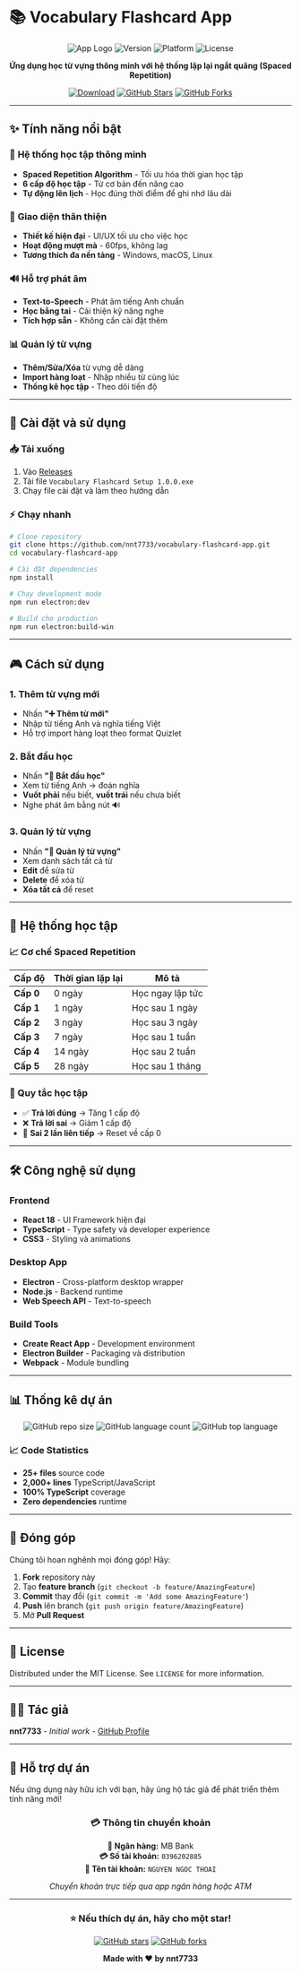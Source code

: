 # 📚 Vocabulary Flashcard App

<div align="center">

![App Logo](https://img.shields.io/badge/Vocabulary-Flashcard-blue?style=for-the-badge&logo=book)
![Version](https://img.shields.io/badge/Version-2.1.0-green?style=for-the-badge)
![Platform](https://img.shields.io/badge/Platform-Windows%20%7C%20macOS%20%7C%20Linux-lightgrey?style=for-the-badge)
![License](https://img.shields.io/badge/License-MIT-yellow?style=for-the-badge)

**Ứng dụng học từ vựng thông minh với hệ thống lặp lại ngắt quãng (Spaced Repetition)**

[![Download](https://img.shields.io/badge/Download-Latest%20Release-brightgreen?style=for-the-badge&logo=download)](https://github.com/nnt7733/vocabulary-flashcard-app/releases)
[![GitHub Stars](https://img.shields.io/github/stars/nnt7733/vocabulary-flashcard-app?style=for-the-badge&logo=github)](https://github.com/nnt7733/vocabulary-flashcard-app/stargazers)
[![GitHub Forks](https://img.shields.io/github/forks/nnt7733/vocabulary-flashcard-app?style=for-the-badge&logo=github)](https://github.com/nnt7733/vocabulary-flashcard-app/network)

</div>

---

## ✨ Tính năng nổi bật

### 🧠 **Hệ thống học tập thông minh**
- **Spaced Repetition Algorithm** - Tối ưu hóa thời gian học tập
- **6 cấp độ học tập** - Từ cơ bản đến nâng cao
- **Tự động lên lịch** - Học đúng thời điểm để ghi nhớ lâu dài

### 🎯 **Giao diện thân thiện**
- **Thiết kế hiện đại** - UI/UX tối ưu cho việc học
- **Hoạt động mượt mà** - 60fps, không lag
- **Tương thích đa nền tảng** - Windows, macOS, Linux

### 🔊 **Hỗ trợ phát âm**
- **Text-to-Speech** - Phát âm tiếng Anh chuẩn
- **Học bằng tai** - Cải thiện kỹ năng nghe
- **Tích hợp sẵn** - Không cần cài đặt thêm

### 📊 **Quản lý từ vựng**
- **Thêm/Sửa/Xóa** từ vựng dễ dàng
- **Import hàng loạt** - Nhập nhiều từ cùng lúc
- **Thống kê học tập** - Theo dõi tiến độ

---

## 🚀 Cài đặt và sử dụng

### **📥 Tải xuống**
1. Vào [Releases](https://github.com/nnt7733/vocabulary-flashcard-app/releases)
2. Tải file `Vocabulary Flashcard Setup 1.0.0.exe`
3. Chạy file cài đặt và làm theo hướng dẫn

### **⚡ Chạy nhanh**
```bash
# Clone repository
git clone https://github.com/nnt7733/vocabulary-flashcard-app.git
cd vocabulary-flashcard-app

# Cài đặt dependencies
npm install

# Chạy development mode
npm run electron:dev

# Build cho production
npm run electron:build-win
```

---

## 🎮 Cách sử dụng

### **1. Thêm từ vựng mới**
- Nhấn **"➕ Thêm từ mới"**
- Nhập từ tiếng Anh và nghĩa tiếng Việt
- Hỗ trợ import hàng loạt theo format Quizlet

### **2. Bắt đầu học**
- Nhấn **"🚀 Bắt đầu học"**
- Xem từ tiếng Anh → đoán nghĩa
- **Vuốt phải** nếu biết, **vuốt trái** nếu chưa biết
- Nghe phát âm bằng nút 🔊

### **3. Quản lý từ vựng**
- Nhấn **"📝 Quản lý từ vựng"**
- Xem danh sách tất cả từ
- **Edit** để sửa từ
- **Delete** để xóa từ
- **Xóa tất cả** để reset

---

## 🧠 Hệ thống học tập

### **📈 Cơ chế Spaced Repetition**

| Cấp độ | Thời gian lặp lại | Mô tả |
|--------|------------------|-------|
| **Cấp 0** | 0 ngày | Học ngay lập tức |
| **Cấp 1** | 1 ngày | Học sau 1 ngày |
| **Cấp 2** | 3 ngày | Học sau 3 ngày |
| **Cấp 3** | 7 ngày | Học sau 1 tuần |
| **Cấp 4** | 14 ngày | Học sau 2 tuần |
| **Cấp 5** | 28 ngày | Học sau 1 tháng |

### **🎯 Quy tắc học tập**
- ✅ **Trả lời đúng** → Tăng 1 cấp độ
- ❌ **Trả lời sai** → Giảm 1 cấp độ  
- 🔄 **Sai 2 lần liên tiếp** → Reset về cấp 0

---

## 🛠️ Công nghệ sử dụng

### **Frontend**
- **React 18** - UI Framework hiện đại
- **TypeScript** - Type safety và developer experience
- **CSS3** - Styling và animations

### **Desktop App**
- **Electron** - Cross-platform desktop wrapper
- **Node.js** - Backend runtime
- **Web Speech API** - Text-to-speech

### **Build Tools**
- **Create React App** - Development environment
- **Electron Builder** - Packaging và distribution
- **Webpack** - Module bundling

---

## 📊 Thống kê dự án

<div align="center">

![GitHub repo size](https://img.shields.io/github/repo-size/nnt7733/vocabulary-flashcard-app?style=for-the-badge)
![GitHub language count](https://img.shields.io/github/languages/count/nnt7733/vocabulary-flashcard-app?style=for-the-badge)
![GitHub top language](https://img.shields.io/github/languages/top/nnt7733/vocabulary-flashcard-app?style=for-the-badge)

</div>

### **📈 Code Statistics**
- **25+ files** source code
- **2,000+ lines** TypeScript/JavaScript
- **100% TypeScript** coverage
- **Zero dependencies** runtime

---

## 🤝 Đóng góp

Chúng tôi hoan nghênh mọi đóng góp! Hãy:

1. **Fork** repository này
2. Tạo **feature branch** (`git checkout -b feature/AmazingFeature`)
3. **Commit** thay đổi (`git commit -m 'Add some AmazingFeature'`)
4. **Push** lên branch (`git push origin feature/AmazingFeature`)
5. Mở **Pull Request**

---

## 📄 License

Distributed under the MIT License. See `LICENSE` for more information.

---

## 👨‍💻 Tác giả

**nnt7733** - *Initial work* - [GitHub Profile](https://github.com/nnt7733)

---

## 💝 Hỗ trợ dự án

Nếu ứng dụng này hữu ích với bạn, hãy ủng hộ tác giả để phát triển thêm tính năng mới!

<div align="center">

### 💳 Thông tin chuyển khoản

**🏦 Ngân hàng:** MB Bank  
**💳 Số tài khoản:** `0396202885`  
**👤 Tên tài khoản:** `NGUYEN NGOC THOAI`

*Chuyển khoản trực tiếp qua app ngân hàng hoặc ATM*

</div>

---

<div align="center">

### ⭐ Nếu thích dự án, hãy cho một star!

[![GitHub stars](https://img.shields.io/github/stars/nnt7733/vocabulary-flashcard-app?style=social)](https://github.com/nnt7733/vocabulary-flashcard-app/stargazers)
[![GitHub forks](https://img.shields.io/github/forks/nnt7733/vocabulary-flashcard-app?style=social)](https://github.com/nnt7733/vocabulary-flashcard-app/network)

**Made with ❤️ by nnt7733**

</div>
